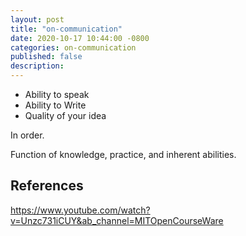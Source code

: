 ```yaml
---
layout: post
title: "on-communication"
date: 2020-10-17 10:44:00 -0800
categories: on-communication
published: false
description:
---
```


* Ability to speak
* Ability to Write
* Quality of your idea

In order.

Function of knowledge, practice, and inherent abilities.


## References
https://www.youtube.com/watch?v=Unzc731iCUY&ab_channel=MITOpenCourseWare